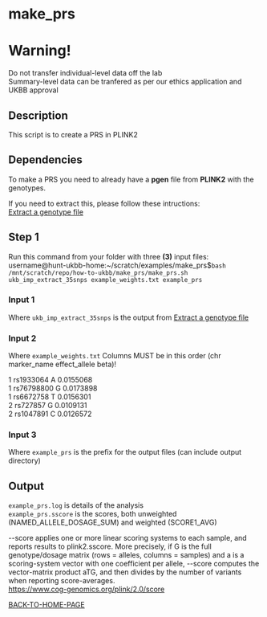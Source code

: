 # make_prs

# Warning!
Do not transfer individual-level data off the lab    
Summary-level data can be tranfered as per our ethics application and UKBB approval   

## Description
This script is to create a PRS in PLINK2 

## Dependencies
To make a PRS you need to already have a **pgen** file from **PLINK2** with the genotypes.       

If you need to extract this, please follow these intructions:        
[Extract a genotype file](https://github.com/hunt-genes/how-to-ukbb/blob/main/extract/extract.md)    

## Step 1
Run this command from your folder with three **(3)** input files:     
username@hunt-ukbb-home:~/scratch/examples/make_prs$`bash /mnt/scratch/repo/how-to-ukbb/make_prs/make_prs.sh ukb_imp_extract_35snps example_weights.txt example_prs`

### Input 1 
Where `ukb_imp_extract_35snps` is the output from [Extract a genotype file](https://github.com/hunt-genes/how-to-ukbb/blob/main/extract/extract.md)     

### Input 2 
Where `example_weights.txt` Columns MUST be in this order (chr marker_name effect_allele beta)!       

1	rs1933064	A	0.0155068    
1	rs76798800	G	0.0173898    
1	rs6672758	T	0.0156301    
2	rs727857	G	0.0109131    
2	rs1047891	C	0.0126572    

### Input 3 
Where `example_prs` is the prefix for the output files (can include output directory)        

## Output   
`example_prs.log` is details of the analysis    
`example_prs.sscore` is the scores, both unweighted (NAMED_ALLELE_DOSAGE_SUM) and weighted (SCORE1_AVG) 

--score applies one or more linear scoring systems to each sample, and reports results to plink2.sscore. More precisely, if G is the full genotype/dosage matrix (rows = alleles, columns = samples) and a is a scoring-system vector with one coefficient per allele, --score computes the vector-matrix product aTG, and then divides by the number of variants when reporting score-averages.    
https://www.cog-genomics.org/plink/2.0/score    

[BACK-TO-HOME-PAGE](https://github.com/hunt-genes/how-to-ukbb)
